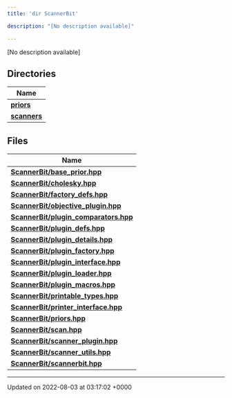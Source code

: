 ```yaml
---
title: 'dir ScannerBit'

description: "[No description available]"

---
```







[No description available]

## Directories

| Name           |
| -------------- |
| **[priors](/documentation/code/colliderbit_development/files/dir_fcd5a9dbbf1819829d7ec1014844ab30/#dir-priors)**  |
| **[scanners](/documentation/code/colliderbit_development/files/dir_d8899288cb095d9f40a7187612d7e0b7/#dir-scanners)**  |

## Files

| Name           |
| -------------- |
| **[ScannerBit/base_prior.hpp](/documentation/code/colliderbit_development/files/base__prior_8hpp/#file-base-prior.hpp)**  |
| **[ScannerBit/cholesky.hpp](/documentation/code/colliderbit_development/files/cholesky_8hpp/#file-cholesky.hpp)**  |
| **[ScannerBit/factory_defs.hpp](/documentation/code/colliderbit_development/files/factory__defs_8hpp/#file-factory-defs.hpp)**  |
| **[ScannerBit/objective_plugin.hpp](/documentation/code/colliderbit_development/files/objective__plugin_8hpp/#file-objective-plugin.hpp)**  |
| **[ScannerBit/plugin_comparators.hpp](/documentation/code/colliderbit_development/files/plugin__comparators_8hpp/#file-plugin-comparators.hpp)**  |
| **[ScannerBit/plugin_defs.hpp](/documentation/code/colliderbit_development/files/plugin__defs_8hpp/#file-plugin-defs.hpp)**  |
| **[ScannerBit/plugin_details.hpp](/documentation/code/colliderbit_development/files/plugin__details_8hpp/#file-plugin-details.hpp)**  |
| **[ScannerBit/plugin_factory.hpp](/documentation/code/colliderbit_development/files/plugin__factory_8hpp/#file-plugin-factory.hpp)**  |
| **[ScannerBit/plugin_interface.hpp](/documentation/code/colliderbit_development/files/plugin__interface_8hpp/#file-plugin-interface.hpp)**  |
| **[ScannerBit/plugin_loader.hpp](/documentation/code/colliderbit_development/files/plugin__loader_8hpp/#file-plugin-loader.hpp)**  |
| **[ScannerBit/plugin_macros.hpp](/documentation/code/colliderbit_development/files/plugin__macros_8hpp/#file-plugin-macros.hpp)**  |
| **[ScannerBit/printable_types.hpp](/documentation/code/colliderbit_development/files/printable__types_8hpp/#file-printable-types.hpp)**  |
| **[ScannerBit/printer_interface.hpp](/documentation/code/colliderbit_development/files/printer__interface_8hpp/#file-printer-interface.hpp)**  |
| **[ScannerBit/priors.hpp](/documentation/code/colliderbit_development/files/priors_8hpp/#file-priors.hpp)**  |
| **[ScannerBit/scan.hpp](/documentation/code/colliderbit_development/files/scan_8hpp/#file-scan.hpp)**  |
| **[ScannerBit/scanner_plugin.hpp](/documentation/code/colliderbit_development/files/scanner__plugin_8hpp/#file-scanner-plugin.hpp)**  |
| **[ScannerBit/scanner_utils.hpp](/documentation/code/colliderbit_development/files/scanner__utils_8hpp/#file-scanner-utils.hpp)**  |
| **[ScannerBit/scannerbit.hpp](/documentation/code/colliderbit_development/files/scannerbit_8hpp/#file-scannerbit.hpp)**  |






-------------------------------

Updated on 2022-08-03 at 03:17:02 +0000

